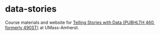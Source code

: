 # data-stories
Course materials and website for [Telling Stories with Data (PUBHLTH 460, formerly 490ST)](https://nickreich.github.io/data-stories/) at UMass-Amherst.


